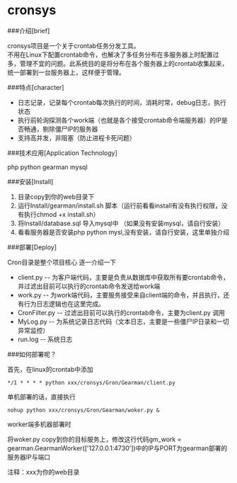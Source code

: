 # cronsys

###介绍[brief]

cronsys项目是一个关于crontab任务分发工具。<br/>
不用在Linux下配置crontab命令，也解决了多任务分布在多服务器上时配置过多，管理不宜的问题。此系统目的是将分布在各个服务器上的crontab收集起来，统一部署到一台服务器上，这样便于管理。

###特点[character]

 - 日志记录，记录每个crontab每次执行的时间，消耗时常，debug日志，执行状态
 - 执行前轮询探测各个work端（也就是各个接受crontab命令端服务器）的IP是否畅通，剔除僵尸IP的服务器
 - 支持高并发，非阻塞（防止进程卡死问题）

###技术应用[Application Technology]

php python gearman mysql

###安装[Install]

 1. 目录copy到你的web目录下
 2. 运行Install/gearman/install.sh 脚本（运行前看看install有没有执行权限，没有执行chmod +x install.sh）
 3. 将Install/database.sql 导入mysql中 （如果没有安装mysql，请自行安装）
 4. 看看服务器是否安装php python mysl,没有安装，请自行安装，这里单独介绍

###部署[Deploy]

Cron目录是整个项目核心
逐一介绍一下

 - client.py --
   为客户端代码，主要是负责从数据库中获取所有要crontab命令，并过滤出目前可以执行的crontab命令发送给work端
 - work.py -- 为work端代码，主要服务接受来自client端的命令，并且执行，还有行为日志逻辑也在这里完成。
 - CronFilter.py -- 过滤出目前可以执行的crontab命令，主要为client.py 调用
 - MyLog.py -- 为系统记录日志代码（文本日志，主要是一些僵尸IP日录和一切异常监控）
 - run.log -- 系统日志

###如何部署呢？

首先，在linux的crontab中添加

```
*/1 * * * * python xxx/cronsys/Gron/Gearman/client.py
```

单机部署的话，直接执行

```
nohup python xxx/cronsys/Gron/Gearman/woker.py &
```
worker端多机器部署时 <br/>

将woker.py copy到你的目标服务上，修改这行代码gm_work = gearman.GearmanWorker(['127.0.0.1:4730'])中的IP与PORT为gearman部署的服务器IP与端口

注释：xxx为你的web目录

